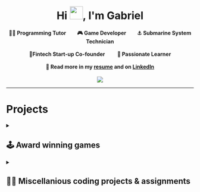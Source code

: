 <div align="center">
<h1 align="center">Hi <img width="35" src="https://github.com/g-nilsson/gabriel_nilsson/blob/main/assets/waving.gif">, I'm Gabriel</h1>
<h4>🧑‍🏫 Programming Tutor&nbsp;&nbsp;&nbsp;&nbsp;&nbsp;&nbsp;&nbsp;&nbsp;&nbsp;🎮 Game Developer&nbsp;&nbsp;&nbsp;&nbsp;&nbsp;&nbsp;&nbsp;&nbsp;&nbsp;⚓ Submarine System Technician<br><br>💱Fintech Start-up Co-founder&nbsp;&nbsp;&nbsp;&nbsp;&nbsp;&nbsp;&nbsp;&nbsp;&nbsp;&nbsp;🧠 Passionate Learner<br><br>📝 Read more in my <a href="https://github.com/g-nilsson/gabriel_nilsson/blob/main/assets/Resume_Gabriel.pdf" target="_blank">resume</a> and on <a href="https://www.linkedin.com/in/gab-nil/" target="_blank">LinkedIn</a></h4>
</div>

<div align="center">
  <img  src="https://github.com/g-nilsson/gabriel_nilsson/blob/main/assets/game_of_life.gif"></a>
</div>

-----
<h1> Projects </h1>
<details>
  <summary><h2>🕹️ Award winning games</h2></a></summary>
<div>
  <samp>
    <h1 align="center"><a href="https://gamejolt.com/games/Queensrevolver/449498" target="_blank">Queen's Revolver</a></h1>
    <div align="center">
      <p><a href="https://gamejolt.com/games/Queensrevolver/449498" target="_blank">
      <img  src="https://github.com/g-nilsson/gabriel_nilsson/blob/main/assets/game_imgs/queens_revolver.png" width="800" height="200"></a></p>
    </div>
  </samp>
  <div align="center">
    <em> <a href="https://gamejolt.com/get/build?game=449498&build=837056" target="_blank">Download game<br></a></em>
  </div>
  
    
  <ul>
  <li>Won "Best Game" and "Best Music" in Swedish game development competition. (+200 teams, 64 qualify, 1 get "Best game")</li>
  <li>A few youtube gameplay videos:  <a href="https://youtu.be/ewOnlu_CN-Q" target="_blank">A🎬</a> <a href="https://www.youtube.com/watch?v=vKIY1BO49lg" target="_blank">B🎬</a>  <a href="https://youtu.be/vasAUEp9urM" target="_blank">C🎬</a></li>
  <li>Reviews from players:</li>
    <ul>
      <li>"This is one of the most unique and fun games that I have played in such a long time!" - @CriticalPlays</li>
      <li>"The great beginnings of a potentially amazing game, this! There's so much to love about the whole idea" - @MichaelBlighe</li>
    </ul>
</ul>
  
  <samp>
    <h1 align="center"><a href="https://gamejolt.com/games/winters-grasp/378067" target="_blank">Winter's Grasp</a></h1>
      <div align="center">
        <p><a href="https://gamejolt.com/games/winters-grasp/378067" target="_blank">
        <img  src="https://github.com/g-nilsson/gabriel_nilsson/blob/main/assets/game_imgs/winters_grasp.png" width="800" height="200"></a></p>
      </div>
  </samp>
  <div align="center">
    <em><a href="https://gamejolt.com/get/build?game=378067&build=697195" target="_blank">Download game<br></a></em>
  </div>
  <li>Won "Best Cutscene" in Swedish game development competition</li>
  <li>A few youtube gameplay videos:  <a href="https://www.youtube.com/watch?v=kNH64uyr7qo" target="_blank">A🎬</a> <a href="https://youtu.be/h1ddyKeTc5c" target="_blank">B🎬</a>  <a href="https://www.youtube.com/watch?v=BPKM5SMYoyU&t=5s" target="_blank">C🎬</a></li>
  <li>20 thousand views on Game Jolt along with reviews from players:</li>
    <ul>
      <li>"just found this game and thought it had alot of charm, u guys did a great job on this" - @TMCdragon</li>
      <li>"When I played the prototype, I could tell it had potential. And now it shows through this demo! I love all the new things that were added, it definitely gives the game more life. Great job!" - @AprilPandaPlays</li>
    </ul>
</ul>
    
  <samp>
    <h1 align="center"><a href="https://www.indiedb.com/games/arrow-of-artemis" target="_blank">Arrow of Artemis</a></h1>
      <div align="center">
        <p><a href="https://www.indiedb.com/games/arrow-of-artemis" target="_blank">
        <img  src="https://github.com/g-nilsson/gabriel_nilsson/blob/main/assets/game_imgs/AoA_Title.png" width="800" height="260"></a></p>
      </div>
  </samp>
  <div align="center">
    <em><a href="https://www.indiedb.com/downloads/start/136752?referer=https%3A%2F%2Fwww.indiedb.com%2Fgames%2Farrow-of-artemis" target="_blank">Download game<br></a></em>
  </div>
  <li>Won "Best newbie" in Swedish game development competition</li>
   
  
</div>
</details>

<details>
  <summary><h2>👨‍💻 Miscellanious coding projects & assignments</h2></summary>
<div>
<samp>
<h2 align="center">About this Account</h2>
 <p align="center">
  <a href="github.com/1999AZZAR" target="blank"><img align="center" 
     src="https://komarev.com/ghpvc/?username=1999AZZAR&style=for-the-badge&label=PROFILE+VIEWS" height="25"
     alt="views count" /></a>
  <a href="https://1999azzar.github.io/1999AZZAR/"><img align="center" 
     src="https://img.shields.io/website?down_message=offline&style=for-the-badge&up_message=online&url=https%3A%2F%2F1999azzar.github.io%2F1999AZZAR%2F" height="25"
     alt="website" /></a>
  </p>
  <p align="center">
  <a href="https://www.codefactor.io/repository/github/1999azzar/1999azzar/overview/main"><img align="center"
     src="https://www.codefactor.io/repository/github/1999azzar/1999azzar/badge/main" height="25"
     alt="CodeFactor" /></a>
  <a href="github.com/1999AZZAR" target="blank"><img align="center" 
     src="https://github.com/1999AZZAR/1999AZZAR/actions/workflows/pages/pages-build-deployment/badge.svg" height="25"
     alt="page built"/></a>
  </p>
 <p align="center">
  <a href="github.com/1999AZZAR" target="blank"><img align="center" 
     src="https://img.shields.io/github/license/1999AZZAR/1999AZZAR?color=purple&style=for-the-badge" height="25"
     alt="lisense" /></a>
  <a href="github.com/1999AZZAR"><img align="center"
     src="https://forthebadge.com/images/badges/works-on-my-machine.svg" height="25"
     alt="work on my machine" /></a>
 </p>
 </samp>
</div>
</details>
